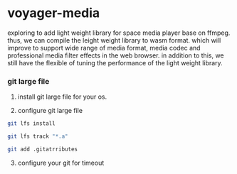 # voyager-media

exploring to add light weight library for space media player base on ffmpeg. thus, we can compile the leight weight library to wasm format. 
which will improve to support wide range of media format, media codec and professional media filter effects in the web browser. in addition to this,
we still have the flexible of tuning the performance of the light weight library.

### git large file

1. install git large file for your os.

2. configure git large file

```bash
git lfs install

git lfs track "*.a"

git add .gitatrributes
```

3. configure your git for timeout